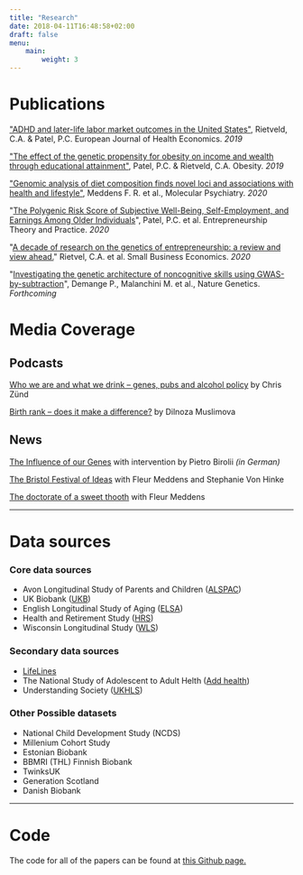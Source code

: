 ```yaml
---
title: "Research"
date: 2018-04-11T16:48:58+02:00
draft: false
menu:
    main:
        weight: 3
---
```

# Publications
["ADHD and later-life labor market outcomes in the United States"](https://link.springer.com/article/10.1007/s10198-019-01055-0), Rietveld, C.A. & Patel, P.C. European Journal of Health Economics. *2019*

["The effect of the genetic propensity for obesity on income and wealth through educational attainment"](https://onlinelibrary.wiley.com/doi/full/10.1002/oby.22528), Patel, P.C. & Rietveld, C.A. Obesity. *2019*

["Genomic analysis of diet composition finds novel loci and associations with health and lifestyle"](https://www.nature.com/articles/s41380-020-0697-5), Meddens F. R. et al., Molecular Psychiatry. *2020*

"[The Polygenic Risk Score of Subjective Well-Being, Self-Employment, and Earnings Among Older Individuals](https://journals.sagepub.com/doi/abs/10.1177/1042258720936984)", Patel, P.C. et al. Entrepreneurship Theory and Practice. *2020*

"[A decade of research on the genetics of entrepreneurship: a review and view ahead.](https://link.springer.com/article/10.1007/s11187-020-00349-5)" Rietvel, C.A. et al.   Small Business  Economics. *2020*

"[Investigating the genetic architecture of noncognitive skills using GWAS-by-subtraction](https://www.biorxiv.org/content/10.1101/2020.01.14.905794v1.full.pdf)", Demange P., Malanchini M. et al., Nature Genetics. *Forthcoming*

# Media Coverage
## Podcasts
[Who we are and what we drink – genes, pubs and alcohol policy](http://dynamicsofinequality.org/who-we-are-and-what-we-drink-genes-pubs-and-alcohol-policy/) by Chris Zünd

[Birth rank – does it make a difference?](http://dynamicsofinequality.org/birth-rank-does-it-make-a-difference/) by Dilnoza Muslimova

## News
[The Influence of our Genes](https://www.econ.uzh.ch/dam/jcr:f9fa2b65-9635-4b7d-b1bc-17cce7429d49/191007_NZZFolio_Artikel.pdf) with intervention by Pietro Birolii *(in German)*

[The Bristol Festival of Ideas](https://www.ideasfestival.co.uk/events/genoeconomics/) with Fleur Meddens and Stephanie Von Hinke

[The doctorate of a sweet thooth](https://www.surf.nl/en/surf-stories/the-doctorate-of-a-sweet-tooth) with Fleur Meddens

***

# Data sources

### Core data sources
* Avon Longitudinal Study of Parents and Children ([ALSPAC](http://www.bristol.ac.uk/alspac/))
* UK Biobank ([UKB](https://www.ukbiobank.ac.uk/))
* English Longitudinal Study of Aging ([ELSA](https://www.elsa-project.ac.uk/))
* Health and Retirement Study ([HRS](https://hrs.isr.umich.edu/about))
* Wisconsin Longitudinal Study ([WLS](https://www.ssc.wisc.edu/wlsresearch/))


### Secondary data sources
* [LifeLines](https://www.lifelines.nl/researcher)
* The National Study of Adolescent to Adult Helth ([Add health](https://www.cpc.unc.edu/projects/addhealth))
* Understanding Society ([UKHLS](https://www.understandingsociety.ac.uk/))

### Other Possible datasets
* National Child Development Study (NCDS)
* Millenium Cohort Study
* Estonian Biobank
* BBMRI (THL) Finnish Biobank
* TwinksUK
* Generation Scotland
* Danish Biobank

***

# Code

The code for all of the papers can be found at [this Github page.](http://github.com/geighei)
